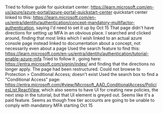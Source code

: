 Tried to follow guide for quickstart center: https://learn.microsoft.com/en-us/azure/azure-portal/azure-portal-quickstart-center
quickstart center linked to this: https://learn.microsoft.com/en-us/entra/identity/authentication/concept-mandatory-multifactor-authentication, saying I'd need to set it up by Oct 15
That page didn't have directions for setting up MFA in an obvious place. I searched and clicked around, finding that most links which I wish linked to an actual azure console page instead linked to documentation about a concept, not necessarily even about a page
Used the search feature to find this: https://learn.microsoft.com/en-us/entra/identity/authentication/tutorial-enable-azure-mfa
Tried to follow it , going here: https://entra.microsoft.com/signin/index/ and finding that the directions no longer apply. The page had been restructured. Could not browse to Protection > Conditional Access; doesn't exist
Used the search box to find a "Conditional Access" page: https://entra.microsoft.com/#view/Microsoft_AAD_ConditionalAccess/PoliciesList.ReactView, which also seems to have UI for creating new policies, the next step in the tutorial, but that UI element is greyed out. Seems like it's a paid feature.
Seems as though free tier accounts are going to be unable to comply with mandatory MFA starting Oct 15

